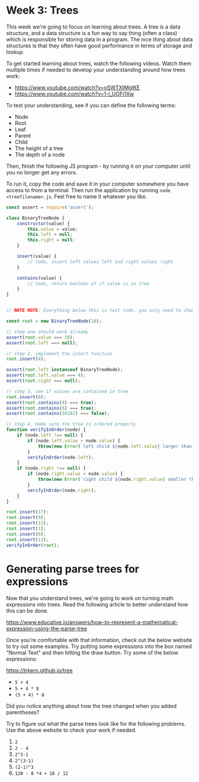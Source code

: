 # Week 3: Trees

This week we're going to focus on learning about trees. A tree is a data structure, and a data structure is a fun way to say thing (often a class) which is responsible for storing data in a program. The nice thing about data structures is that they often have good performance in terms of storage and lookup.

To get started learning about trees, watch the following videos. Watch them multiple times if needed to develop your understanding around how trees work:

- https://www.youtube.com/watch?v=oSWTXtMglKE
- https://www.youtube.com/watch?v=1-l_UOFi1Xw

To test your understanding, see if you can define the following terms:
 - Node
 - Root
 - Leaf
 - Parent
 - Child
 - The height of a tree
 - The depth of a node

Then, finish the following JS program - by running it on your computer until you no longer get any errors.

To run it, copy the code and save it in your computer somewhere you have access to from a terminal. Then run the application by running `node <treefilename>.js`. Feel free to name it whatever you like.

```javascript
const assert = require('assert');

class BinaryTreeNode {
    constructor(value) {
        this.value = value;
        this.left = null;
        this.right = null;
    }

    insert(value) {
        // todo, insert left values left and right values right
    }

    contains(value) {
        // todo, return boolean of if value is in tree
    }
}


// NOTE NOTE: Everything below this is test code, you only need to change implement the above functions

const root = new BinaryTreeNode(10);

// step one should work already
assert(root.value === 10);
assert(root.left === null);

// step 2, implement the insert function
root.insert(4);

assert(root.left instanceof BinaryTreeNode);
assert(root.left.value === 4);
assert(root.right === null);

// step 3, see if values are contained in tree
root.insert(6);
assert(root.contains(4) === true);
assert(root.contains(6) === true);
assert(root.contains(10282) === false);

// step 4, make sure the tree is ordered properly
function verifyInOrder(node) {
    if (node.left !== null) {
        if (node.left.value > node.value) {
            throw(new Error(`left child ${node.left.value} larger than node ${node.value}`));
        }
        verifyInOrder(node.left);
    }
    if (node.right !== null) {
        if (node.right.value < node.value) {
            throw(new Error(`right child ${node.right.value} smaller than node ${node.value}`));
        }
        verifyInOrder(node.right);
    }
}

root.insert(17);
root.insert(9);
root.insert(12);
root.insert(1);
root.insert(0);
root.insert(13);
verifyInOrder(root);
```

# Generating parse trees for expressions

Now that you understand trees, we're going to work on turning math expressions into trees. Read the following article to better understand how this can be done.

https://www.educative.io/answers/how-to-represent-a-mathematical-expression-using-the-parse-tree

Once you're comfortable with that information, check out the below website to try out some examples. Try putting some expressions into the box named "Normal Text" and then hitting the draw button. Try some of the below expressions:

https://trkern.github.io/tree

 - `5 + 4`
 - `5 + 4 * 8`
 - `(5 + 4) * 8`

Did you notice anything about how the tree changed when you added parentheses?

Try to figure out what the parse trees look like for the following problems. Use the above website to check your work if needed.

1. `2`
2. `2 - 4`
3. `2^3-1`
4. `2^(3-1)`
5. `(2-1)^3`
6. `120 - 8 *4 + 16 / 12`

